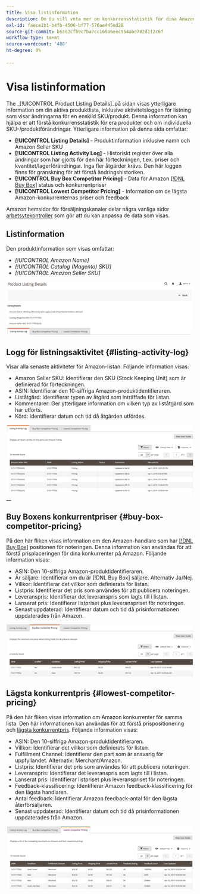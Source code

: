 ```yaml
---
title: Visa listinformation
description: Om du vill veta mer om konkurrensstatistik för dina Amazon-listor och om enskilda SKU-/produktändringar kan du gå till sidan Produktlistningsinformation.
exl-id: faece1b1-b4fb-4506-bf77-576ae445ed28
source-git-commit: b63e2cfb9c7ba7cc169a6eec954abe782d112c6f
workflow-type: tm+mt
source-wordcount: '488'
ht-degree: 0%

---
```


# Visa listinformation

The _[!UICONTROL Product Listing Details]_på sidan visas ytterligare information om din aktiva produktlista, inklusive aktivitetsloggen för listning som visar ändringarna för en enskild SKU/produkt. Denna information kan hjälpa er att förstå konkurrensstatistik för era produkter och om individuella SKU-/produktförändringar. Ytterligare information på denna sida omfattar:

- **[!UICONTROL Listing Details]** - Produktinformation inklusive namn och Amazon Seller SKU
- **[!UICONTROL Listing Activity Log]** - Historiskt register över alla ändringar som har gjorts för den här förteckningen, t.ex. priser och kvantitet/lagerförändringar. Inga fler åtgärder krävs. Den här loggen finns för granskning för att förstå ändringshistoriken.
- **[!UICONTROL Buy Box Competitor Pricing]** - Data för Amazon [[!DNL Buy Box]](./buy-box-competitor-pricing.md) status och konkurrentpriser
- **[!UICONTROL Lowest Competitor Pricing]** - Information om de lägsta Amazon-konkurrenternas priser och feedback

Amazon hemsidor för försäljningskanaler delar några vanliga sidor [arbetsytekontroller](./workspace-controls.md) som gör att du kan anpassa de data som visas.

## Listinformation

Den produktinformation som visas omfattar:

- _[!UICONTROL Amazon Name]_
- _[!UICONTROL Catalog (Magento) SKU]_
- _[!UICONTROL Amazon Seller SKU]_

![Listinformation](assets/amazon-product-listing-details.png)

## Logg för listningsaktivitet {#listing-activity-log}

Visar alla senaste aktiviteter för Amazon-listan. Följande information visas:

- Amazon Seller SKU: Identifierar den SKU (Stock Keeping Unit) som är definierad för förteckningen.
- ASIN: Identifierar den 10-siffriga Amazon-produktidentifieraren.
- Liståtgärd: Identifierar typen av åtgärd som inträffade för listan.
- Kommentarer: Ger ytterligare information om vilken typ av liståtgärd som har utförts.
- Körd: Identifierar datum och tid då åtgärden utfördes.

![Produktlistningsinformation - Listaktivitetslogg](assets/amazon-listing-activity-log.png)
__

## Buy Boxens konkurrentpriser {#buy-box-competitor-pricing}

På den här fliken visas information om den Amazon-handlare som har [[!DNL Buy Box]](./buy-box-competitor-pricing.md) positionen för noteringen. Denna information kan användas för att förstå prisplaceringen för dina konkurrenter på Amazon. Följande information visas:

- ASIN: Den 10-siffriga Amazon-produktidentifieraren.
- Är säljare: Identifierar om du är [!DNL Buy Box] säljare. Alternativ Ja/Nej.
- Villkor: Identifierar det villkor som definierats för listan.
- Listpris: Identifierar det pris som användes för att publicera noteringen.
- Leveranspris: Identifierar det leveranspris som lagts till i listan.
- Lanserat pris: Identifierar listpriset plus leveranspriset för noteringen.
- Senast uppdaterad: Identifierar datum och tid då prisinformationen uppdaterades från Amazon.

![Produktlistningsinformation: Buy Boxens konkurrentpriser](assets/amazon-listing-details-buy-box-2.png)

## Lägsta konkurrentpris {#lowest-competitor-pricing}

På den här fliken visas information om Amazon konkurrenter för samma lista. Den här informationen kan användas för att förstå prispositionering och [lägsta konkurrentpris](./lowest-competitor-pricing.md). Följande information visas:

- ASIN: Den 10-siffriga Amazon-produktidentifieraren.
- Villkor: Identifierar det villkor som definierats för listan.
- Fulfillment Channel: Identifierar den part som är ansvarig för uppfyllandet. Alternativ: Merchant/Amazon.
- Listpris: Identifierar det pris som användes för att publicera noteringen.
- Leveranspris: Identifierar det leveranspris som lagts till i listan.
- Lanserat pris: Identifierar listpriset plus leveranspriset för noteringen.
- Feedback-klassificering: Identifierar Amazon feedback-klassificering för den lägsta handlaren.
- Antal feedback: Identifierar Amazon feedback-antal för den lägsta återförsäljaren.
- Senast uppdaterad: Identifierar datum och tid då prisinformationen uppdaterades från Amazon.

![Produktlistningsinformation - lägsta konkurrentpris](assets/amazon-listing-details-lowest-comp.png)
